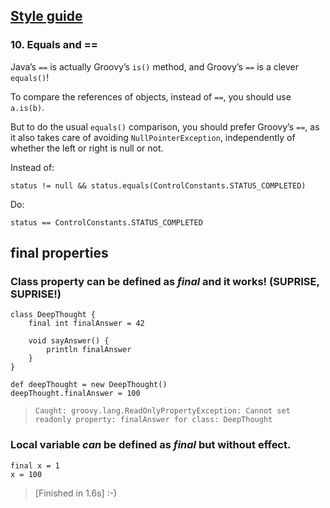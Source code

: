 ## [Style guide](http://www.groovy-lang.org/style-guide.html)

### 10. Equals and ==

Java’s `==` is actually Groovy’s `is()` method, and Groovy’s `==` is a clever `equals()`!

To compare the references of objects, instead of `==`, you should use `a.is(b)`.

But to do the usual `equals()` comparison, you should prefer Groovy’s `==`, as it also takes care of avoiding `NullPointerException`, independently of whether the left or right is null or not.

Instead of:

    status != null && status.equals(ControlConstants.STATUS_COMPLETED)

Do:

    status == ControlConstants.STATUS_COMPLETED


## final properties
### Class property can be defined as *final* and it works! (SUPRISE, SUPRISE!)
    class DeepThought {
    	final int finalAnswer = 42
    
    	void sayAnswer() {
    		println finalAnswer
    	}
    }
    
    def deepThought = new DeepThought()
    deepThought.finalAnswer = 100

> `Caught: groovy.lang.ReadOnlyPropertyException: Cannot set readonly property: finalAnswer for class: DeepThought`

### Local variable _can_ be defined as *final* but without effect.

    final x = 1
    x = 100

> [Finished in 1.6s] :-)